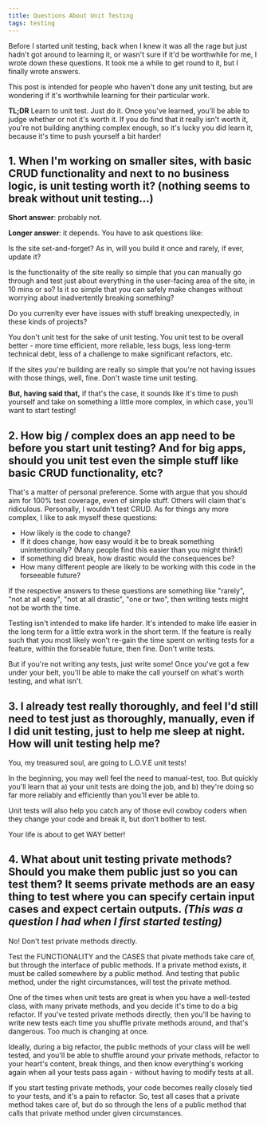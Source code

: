 ```yaml
---
title: Questions About Unit Testing
tags: testing
---
```


Before I started unit testing, back when I knew it was all the rage but just hadn't got around to learning it, or wasn't sure if it'd be worthwhile for me, I wrote down these questions. It took me a while to get round to it, but I finally wrote answers.

This post is intended for people who haven't done any unit testing, but are wondering if it's worthwhile learning for their particular work.

**TL;DR** Learn to unit test. Just do it. Once you've learned, you'll be able to judge whether or not it's worth it. If you do find that it really isn't worth it, you're not building anything complex enough, so it's lucky you did learn it, because it's time to push yourself a bit harder!

## 1. When I'm working on smaller sites, with basic CRUD functionality and next to no business logic, is unit testing worth it? (nothing seems to break without unit testing...)

**Short answer**: probably not.

**Longer answer**: it depends. You have to ask questions like:

Is the site set-and-forget? As in, will you build it once and rarely, if ever, update it?

Is the functionality of the site really so simple that you can manually go through and test just about everything in the user-facing area of the site, in 10 mins or so? Is it so simple that you can safely make changes without worrying about inadvertently breaking something?

Do you currenlty ever have issues with stuff breaking unexpectedly, in these kinds of projects?

You don't unit test for the sake of unit testing. You unit test to be overall better - more time efficient, more reliable, less bugs, less long-term technical debt, less of a challenge to make significant refactors, etc.

If the sites you're building are really so simple that you're not having issues with those things, well, fine. Don't waste time unit testing.

**But, having said that,** if that's the case, it sounds like it's time to push yourself and take on something a little more complex, in which case, you'll want to start testing!

## 2. How big / complex does an app need to be before you start unit testing?  And for big apps, should you unit test even the simple stuff like basic CRUD functionality, etc?

That's a matter of personal preference. Some with argue that you should aim for 100% test coverage, even of simple stuff. Others will claim that's ridiculous. Personally, I wouldn't test CRUD. As for things any more complex, I like to ask myself these questions:

* How likely is the code to change?
*  If it does change, how easy would it be to break something unintentionally? (Many people find this easier than you might think!)
* If something did break, how drastic would the consequences be?
* How many different people are likely to be working with this code in the forseeable future?

If the respective answers to these questions are something like "rarely", "not at all easy", "not at all drastic", "one or two", then writing tests might not be worth the time.

Testing isn't intended to make life harder. It's intended to make life easier in the long term for a little extra work in the short term. If the feature is really such that you most likely won't re-gain the time spent on writing tests for a feature, within the forseable future, then fine. Don't write tests.

But if you're not writing any tests, just write some! Once you've got a few under your belt, you'll be able to make the call yourself on what's worth testing, and what isn't.

## 3. I already test really thoroughly, and feel I'd still need to test just as thoroughly, manually, even if I did unit testing, just to help me sleep at night. How will unit testing help me?

You, my treasured soul, are going to L.O.V.E unit tests!

In the beginning, you may well feel the need to manual-test, too. But quickly you'll learn that a) your unit tests are doing the job, and b) they're doing so far more reliably and efficiently than you'll ever be able to.

Unit tests will also help you catch any of those evil cowboy coders when they change your code and break it, but don't bother to test.

Your life is about to get WAY better!

## 4. What about unit testing private methods? Should you make them public just so you can test them? It seems private methods are an easy thing to test where you can specify certain input cases and expect certain outputs. *(This was a question I had when I first started testing)*

No! Don't test private methods directly.

Test the FUNCTIONALITY and the CASES that pivate methods take care of, but through the interface of public methods. If a private method exists, it must be called somewhere by a public method. And testing that public method, under the right circumstances, will test the private method.

One of the times when unit tests are great is when you have a well-tested class, with many private methods, and you decide it's time to do a big refactor. If you've tested private methods directly, then you'll be having to write new tests each time you shuffle private methods around, and that's dangerous. Too much is changing at once.

Ideally, during a big refactor, the public methods of your class will be well tested, and you'll be able to shuffle around your private methods, refactor to your heart's content, break things, and then know everything's working again when all your tests pass again - without having to modify tests at all.

If you start testing private methods, your code becomes really closely tied to your tests, and it's a pain to refactor. So, test all cases that a private method takes care of, but do so through the lens of a public method that calls that private method under given circumstances.